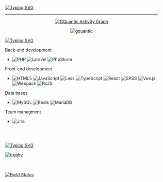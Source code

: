 [![Typing SVG](https://readme-typing-svg.herokuapp.com?color=FFFFF&lines=BACKEND+DEVELOPER)](https://github.com/gquantic)
<hr>

<p align="center">
  <a href="https://github-readme-stats.vercel.app/api/top-langs/?username=gquantic&theme=radical&langs_count=6&layout=compact"><img alt="GQuantic Activity Graph" src="https://github-readme-stats.vercel.app/api/top-langs/?username=gquantic&theme=radical&langs_count=6&layout=compact" /></a>
 </p>

<p align="center">
<img src="https://komarev.com/ghpvc/?username=gquantic&label=Profile%20views&color=0e75b6&style=flat" alt="gquantic" />
</p>

[![Typing SVG](https://readme-typing-svg.herokuapp.com?color=FFFFFF&lines=My+stack)](https://github.com/gquantic)

<p>Back-end development</p>

- ![PHP](https://img.shields.io/badge/php-%23777BB4.svg?style=for-the-badge&logo=php&logoColor=white) ![Laravel](https://img.shields.io/badge/laravel-%23FF2D20.svg?style=for-the-badge&logo=laravel&logoColor=white) ![PhpStorm](https://img.shields.io/badge/phpstorm-143?style=for-the-badge&logo=phpstorm&logoColor=black&color=black&labelColor=darkorchid)

<p>Front-end development</p>

- ![HTML5](https://img.shields.io/badge/html5-%23E34F26.svg?style=for-the-badge&logo=html5&logoColor=white) 
![JavaScript](https://img.shields.io/badge/javascript-%23323330.svg?style=for-the-badge&logo=javascript&logoColor=%23F7DF1E) 
![Less](https://img.shields.io/badge/less-2B4C80?style=for-the-badge&logo=less&logoColor=white) 
![TypeScript](https://img.shields.io/badge/typescript-%23007ACC.svg?style=for-the-badge&logo=typescript&logoColor=white) 
![React](https://img.shields.io/badge/react-%2320232a.svg?style=for-the-badge&logo=react&logoColor=%2361DAFB) 
![SASS](https://img.shields.io/badge/SASS-hotpink.svg?style=for-the-badge&logo=SASS&logoColor=white) 
![Vue.js](https://img.shields.io/badge/vuejs-%2335495e.svg?style=for-the-badge&logo=vuedotjs&logoColor=%234FC08D) 
![Webpack](https://img.shields.io/badge/webpack-%238DD6F9.svg?style=for-the-badge&logo=webpack&logoColor=black)
![RxJS](https://img.shields.io/badge/rxjs-%23B7178C.svg?style=for-the-badge&logo=reactivex&logoColor=white)

<p>Data bases</p>

- ![MySQL](https://img.shields.io/badge/mysql-%2300f.svg?style=for-the-badge&logo=mysql&logoColor=white)
![Redis](https://img.shields.io/badge/redis-%23DD0031.svg?style=for-the-badge&logo=redis&logoColor=white)
![MariaDB](https://img.shields.io/badge/MariaDB-003545?style=for-the-badge&logo=mariadb&logoColor=white)

<p>Team managment</p>

- ![Jira](https://img.shields.io/badge/jira-%230A0FFF.svg?style=for-the-badge&logo=jira&logoColor=white)

<br><br>

[![Typing SVG](https://readme-typing-svg.herokuapp.com?color=FFFFFF&lines=My+achives)](https://github.com/gquantic)

[![trophy](https://github-profile-trophy.vercel.app/?username=gquantic&theme=onedark)](https://github.com/gquantic)


<br><br>
[![Build Status](https://app.travis-ci.com/gquantic/gquantic.svg?branch=main)](https://app.travis-ci.com/gquantic/gquantic)
